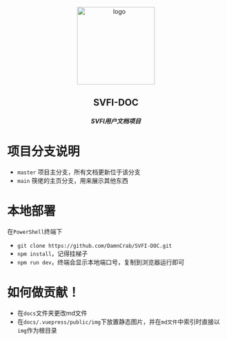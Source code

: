 <p align="center"><a href="https://xugaoyi.com/" target="_blank" rel="noopener noreferrer"><img width="180" src="https://fastly.jsdelivr.net/gh/xugaoyi/image_store/blog/20200409124835.png" alt="logo"></a></p>


<h2 align="center">SVFI-DOC</h2>

<h5 align="center">SVFI用户文档项目</h5>

# 项目分支说明

- `master` 项目主分支，所有文档更新位于该分支
- `main` 筷佬的主页分支，用来展示其他东西

# 本地部署
在`PowerShell`终端下
- `git clone https://github.com/DamnCrab/SVFI-DOC.git`
- `npm install`，记得挂梯子
- `npm run dev`，终端会显示本地端口号，复制到浏览器运行即可

# 如何做贡献！
- 在`docs`文件夹更改md文件
- 在`docs/.vuepress/public/img`下放置静态图片，并在`md文件`中索引时直接以`img`作为根目录